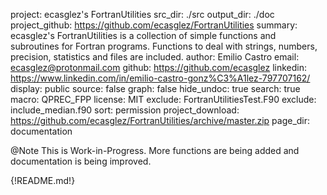 project: ecasglez's FortranUtilities
src_dir: ./src
output_dir: ./doc
project_github: https://github.com/ecasglez/FortranUtilities
summary: ecasglez's FortranUtilities is a collection of simple functions and subroutines for Fortran programs. Functions to deal with strings, numbers, precision, statistics and files are included.
author: Emilio Castro
email: ecasglez@protonmail.com
github: https://github.com/ecasglez
linkedin: https://www.linkedin.com/in/emilio-castro-gonz%C3%A1lez-797707162/ 
display: public
source: false
graph: false
hide_undoc: true
search: true
macro: QPREC_FPP
license: MIT
exclude: FortranUtilitiesTest.F90
exclude: include_median.f90
sort: permission
project_download: https://github.com/ecasglez/FortranUtilities/archive/master.zip
page_dir: documentation

@Note
This is Work-in-Progress. More functions are being added and documentation is being improved.

{!README.md!}
